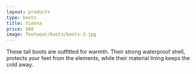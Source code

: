 ```yaml
---
layout: products
type: boots
title: Vienna
price: $60
image: footwear/boots/boots-3.jpg
---
```



These tall boots are outfitted for warmth. Their strong waterproof shell, protects your feet from the elements, while their material lining keeps the cold away. 
